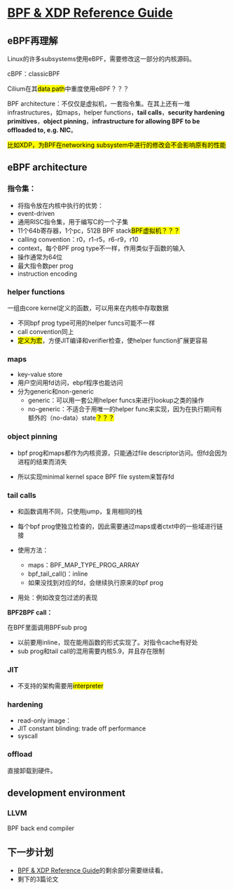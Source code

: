 # [BPF & XDP Reference Guide](https://cilium.readthedocs.io/en/stable/bpf/)

## eBPF再理解

Linux的许多subsystems使用eBPF，需要修改这一部分的内核源码。

cBPF：classicBPF

Cilium在其<mark>data path</mark>中重度使用eBPF？？？

BPF architecture：不仅仅是虚拟机，一套指令集。在其上还有一堆infrastructures，如maps，helper functions，**tail calls**，**security hardening primitives**，**object pinning**，**infrastructure for allowing BPF to be offloaded to, e.g. NIC**。

<mark>比如XDP，为BPF在networking subsystem中进行的修改会不会影响原有的性能</mark>

## eBPF architecture

### 指令集：

* 将指令放在内核中执行的优势：
* event-driven
* 通用RISC指令集，用于编写C的一个子集
* 11个64b寄存器，1个pc，512B BPF stack<mark>BPF虚拟机？？？</mark>
* calling convention：r0，r1-r5，r6-r9，r10
* context，每个BPF prog type不一样，作用类似于函数的输入
* 操作通常为64位
* 最大指令数per prog
* instruction encoding

### helper functions

一组由core kernel定义的函数，可以用来在内核中存取数据

* 不同bpf prog type可用的helper funcs可能不一样
* call convention同上
* <mark>定义为宏</mark>，方便JIT编译和verifier检查，使helper function扩展更容易

### maps

* key-value store
* 用户空间用fd访问，ebpf程序也能访问
* 分为generic和non-generic
  * generic：可以用一套公用helper funcs来进行lookup之类的操作
  * no-generic：不适合于用唯一的helper func来实现，因为在执行期间有额外的（no-data）state<mark>？？？</mark>

### object pinning

* bpf prog和maps都作为内核资源，只能通过file descriptor访问。但fd会因为进程的结束而消失

* 所以实现minimal kernel space BPF file system来暂存fd

### tail calls

* 和函数调用不同，只使用jump，复用相同的栈
* 每个bpf prog使独立检查的，因此需要通过maps或者ctxt中的一些域进行链接
* 使用方法：
  * maps：BPF_MAP_TYPE_PROG_ARRAY
  * bpf_tail_call()：inline
  * 如果没找到对应的fd，会继续执行原来的bpf prog

* 用处：例如改变包过滤的表现

**BPF2BPF call：**

在BPF里面调用BPFsub prog

* 以前要用inline，现在能用函数的形式实现了。对指令cache有好处
* sub prog和tail call的混用需要内核5.9，并且存在限制

### JIT

* 不支持的架构需要用<mark>interpreter</mark>

### hardening

* read-only image：
* JIT constant blinding: trade off performance
* syscall

### offload

直接卸载到硬件。

## development environment

### LLVM

BPF back end compiler

## 下一步计划

* [BPF & XDP Reference Guide](https://cilium.readthedocs.io/en/stable/bpf/)的剩余部分需要继续看。
* 剩下的3篇论文